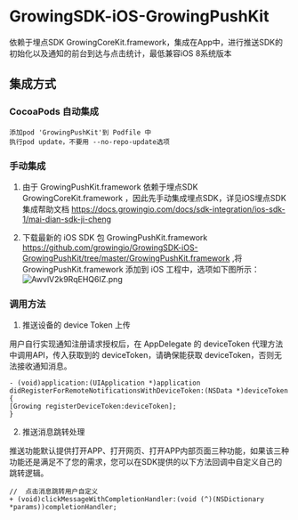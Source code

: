 # GrowingSDK-iOS-GrowingPushKit

依赖于埋点SDK GrowingCoreKit.framework，集成在App中，进行推送SDK的初始化以及通知的前台到达与点击统计，最低兼容iOS 8系统版本

## 集成方式

### CocoaPods 自动集成

    添加pod 'GrowingPushKit'到 Podfile 中
    执行pod update，不要用 --no-repo-update选项

### 手动集成

1.  由于 GrowingPushKit.framework 依赖于埋点SDK GrowingCoreKit.framework ，因此先手动集成埋点SDK，详见iOS埋点SDK集成帮助文档 https://docs.growingio.com/docs/sdk-integration/ios-sdk-1/mai-dian-sdk-ji-cheng 

2.  下载最新的 iOS SDK 包 GrowingPushKit.framework https://github.com/growingio/GrowingSDK-iOS-GrowingPushKit/tree/master/GrowingPushKit.framework ,将GrowingPushKit.framework 添加到 iOS 工程中，选项如下图所示：
![AwvlV2k9RqEHQ6IZ.png](https://uploader.shimo.im/f/AwvlV2k9RqEHQ6IZ.png!thumbnail)

### 调用方法

1.  推送设备的 device Token 上传

用户自行实现通知注册请求授权后，在 AppDelegate 的 deviceToken 代理方法中调用API，传入获取到的 deviceToken，请确保能获取 deviceToken，否则无法接收通知消息。

```
- (void)application:(UIApplication *)application didRegisterForRemoteNotificationsWithDeviceToken:(NSData *)deviceToken {
[Growing registerDeviceToken:deviceToken];
}
```
2.  推送消息跳转处理

推送功能默认提供打开APP、打开网页、打开APP内部页面三种功能，如果该三种功能还是满足不了您的需求，您可以在SDK提供的以下方法回调中自定义自己的跳转逻辑。

```
//  点击消息跳转用户自定义
+ (void)clickMessageWithCompletionHandler:(void (^)(NSDictionary *params))completionHandler;
```

